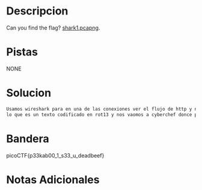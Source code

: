 # Descripcion 
Can you find the flag? [shark1.pcapng](https://mercury.picoctf.net/static/b44842413a0834f4a3619e5f5e629d05/shark1.pcapng).
# Pistas
NONE
# Solucion 
```bash
Usamos wireshark para en una de las conexiones ver el flujo de http y nos dara cvpbPGS{c33xno00_1_f33_h_qrnqorrs}cvpbPGS{c33xno00_1_f33_h_qrnqorrs}
lo que es un texto codificado en rot13 y nos vaomos a cyberchef donce podremos desifrarlo y no dara la bandera.


```
# Bandera
  
picoCTF{p33kab00_1_s33_u_deadbeef}
# Notas Adicionales